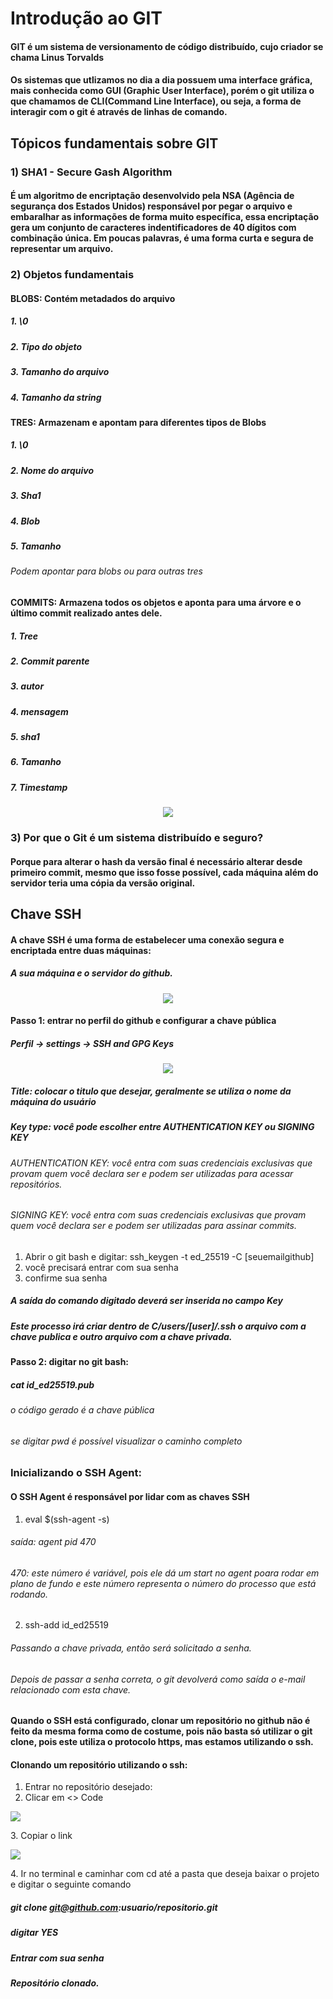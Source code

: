 # Introdução ao GIT

#### GIT é um sistema de versionamento de código distribuído, cujo criador se chama Linus Torvalds
#### Os sistemas que utlizamos no dia a dia possuem uma interface gráfica, mais conhecida como GUI (Graphic User Interface), porém o git utiliza o que chamamos de CLI(Command Line Interface), ou seja, a forma de interagir com o git é através de linhas de comando.

## Tópicos fundamentais sobre GIT
### 1) SHA1 - Secure Gash Algorithm
####    É um algoritmo de encriptação desenvolvido pela NSA (Agência de segurança dos Estados Unidos) responsável por pegar o arquivo e embaralhar as informações de forma muito específica, essa encriptação gera um conjunto de caracteres indentificadores de 40 dígitos com combinação única. Em poucas palavras, é uma forma curta e segura de representar um arquivo.

### 2) Objetos fundamentais
####    BLOBS: Contém metadados do arquivo
##### 1. \0 
##### 2. Tipo do objeto
##### 3. Tamanho do arquivo
##### 4. Tamanho da string

####    TRES: Armazenam e apontam para diferentes tipos de Blobs
##### 1. \0 
##### 2. Nome do arquivo
##### 3. Sha1
##### 4. Blob
##### 5. Tamanho
###### Podem apontar para blobs ou para outras tres


####    COMMITS: Armazena todos os objetos e aponta para uma árvore e o último commit realizado antes dele.
##### 1. Tree
##### 2. Commit parente
##### 3. autor
##### 4. mensagem
##### 5. sha1
##### 6. Tamanho
##### 7. Timestamp

<p align="center">
  <img src="https://github.com/IasmimFGodoy/dio-desafio-github-primeiro-repositorio/blob/main/Introdu%C3%A7%C3%A3o%20ao%20Git%20e%20ao%20GitHub/assets/ArvoreCommits.png?raw=true">
</p>

### 3) Por que o Git é um sistema distribuído e seguro?
#### Porque para alterar o hash da versão final é necessário alterar desde  primeiro commit, mesmo que isso fosse possível, cada máquina além do servidor teria uma cópia da versão original.

## Chave SSH
#### A chave SSH é uma forma de estabelecer uma conexão segura e encriptada entre duas máquinas:
##### A sua máquina e o servidor do github.
<p align="center">
  <img src="https://github.com/IasmimFGodoy/dio-desafio-github-primeiro-repositorio/blob/main/Introdu%C3%A7%C3%A3o%20ao%20Git%20e%20ao%20GitHub/assets/Chave%20ssh.png?raw=true">
</p>

#### Passo 1: entrar no perfil do github e configurar a chave pública
##### Perfil -> settings -> SSH and GPG Keys
<p align="center">
  <img src="https://github.com/IasmimFGodoy/dio-desafio-github-primeiro-repositorio/blob/main/Introdu%C3%A7%C3%A3o%20ao%20Git%20e%20ao%20GitHub/assets/gerando%20chaves%20ssh.PNG?raw=true">
</p>

##### Title: colocar o titulo que desejar, geralmente se utiliza o nome da máquina do usuário
##### Key type: você pode escolher entre AUTHENTICATION KEY ou SIGNING KEY
###### AUTHENTICATION KEY: você entra com suas credenciais exclusivas que provam quem você declara ser e podem ser utilizadas para acessar repositórios.
###### SIGNING KEY: você entra com suas credenciais exclusivas que provam quem você declara ser e podem ser utilizadas para assinar commits.
1.  Abrir o git bash e digitar:    ssh_keygen -t ed_25519 -C [seuemailgithub]
2. você precisará entrar com sua senha
3. confirme sua senha
##### A saída do comando digitado deverá ser inserida no campo Key 
##### Este processo irá criar dentro de C/users/[user]/.ssh o arquivo com a chave publica e outro arquivo com a chave privada.

#### Passo 2: digitar no git bash:
##### cat id_ed25519.pub 
###### o código gerado é a chave pública
###### se digitar pwd é possível visualizar o caminho completo

### Inicializando o SSH Agent:
#### O SSH Agent é responsável por lidar com as chaves SSH

1. eval $(ssh-agent -s)
###### saída: agent pid 470
###### 470: este número é variável, pois ele dá um start no agent poara rodar em plano de fundo e este número representa o número do processo que está rodando.

2. ssh-add id_ed25519 
###### Passando a chave privada, então será solicitado a senha.
###### Depois de passar a senha correta, o git devolverá como saída o e-mail relacionado com esta chave.

#### Quando o SSH está configurado, clonar um repositório no github não é feito da mesma forma como de costume, pois não basta só utilizar o git clone, pois este utiliza o protocolo https, mas estamos utilizando o ssh.
#### Clonando um repositório utilizando o ssh:
1. Entrar no repositório desejado: 
2. Clicar em <> Code
<p align="cemter">
  <img src="https://github.com/IasmimFGodoy/dio-desafio-github-primeiro-repositorio/blob/main/Introdu%C3%A7%C3%A3o%20ao%20Git%20e%20ao%20GitHub/assets/Clonando%20por%20meio%20de%20ssh%201.png?raw=true">
<p>
3. Copiar o link
<p align="cemter">
  <img src="https://github.com/IasmimFGodoy/dio-desafio-github-primeiro-repositorio/blob/main/Introdu%C3%A7%C3%A3o%20ao%20Git%20e%20ao%20GitHub/assets/Clonando%20por%20meio%20de%20ssh%202.png?raw=true">
<p>
4. Ir no terminal e caminhar com cd até a pasta que deseja baixar o projeto e digitar o seguinte comando

#####   git clone git@github.com:usuario/repositorio.git
##### digitar YES
##### Entrar com sua senha
##### Repositório clonado.

